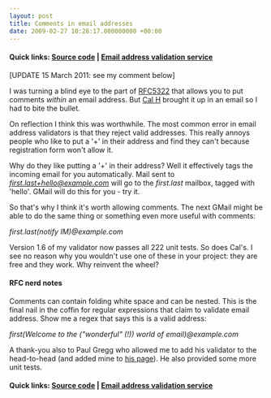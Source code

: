 ```yaml
---
layout: post
title: Comments in email addresses
date: 2009-02-27 10:28:17.000000000 +00:00
---
```

<h4>Quick links: <a href="http://code.google.com/p/isemail/source/browse/#svn/trunk" target="_blank">Source code</a> | <a title="Email address validation" href="http://isemail.info/" target="_blank">Email address validation service</a></h4>
[UPDATE 15 March 2011: see my comment below]

I was turning a blind eye to the part of <a href="http://tools.ietf.org/html/rfc5322" target="_blank">RFC5322</a> that allows you to put comments <em>within</em> an email address. But <a href="http://www.iamcal.com/help/cal/" target="_blank">Cal H</a> brought it up in an email so I had to bite the bullet.

On reflection I think this was worthwhile. The most common error in email address validators is that they reject valid addresses. This really annoys people who like to put a '+' in their address and find they can't because registration form won't allow it.

Why do they like putting a '+' in their address? Well it effectively tags the incoming email for you automatically. Mail sent to <em>first.last+hello@example.com</em> will go to the <em>first.last</em> mailbox, tagged with 'hello'. GMail will do this for you - try it.

So that's why I think it's worth allowing comments. The next GMail might be able to do the same thing or something even more useful with comments:

<em>first.last(notify IM)@example.com</em>

Version 1.6 of my validator now passes all 222 unit tests. So does Cal's. I see no reason why you wouldn't use one of these in your project: they are free and they work. Why reinvent the wheel?
<h4>RFC nerd notes</h4>
Comments can contain folding white space and can be nested. This is the final nail in the coffin for regular expressions that claim to validate email address. Show me a regex that says this is a valid address:

<em>first(Welcome to
the ("wonderful" (!)) world
of email)@example.com</em>

A thank-you also to Paul Gregg who allowed me to add his validator to the head-to-head (and added mine to <a href="http://www.pgregg.com/projects/php/code/showvalidemail.php" target="_blank">his page</a>). He also provided some more unit tests.
<h4><em><span style="font-style: normal;">Quick links: </span><a href="http://code.google.com/p/isemail/source/browse/#svn/trunk" target="_blank"><span style="font-style: normal;">Source code</span></a><span style="font-style: normal;"> | </span></em><a title="Email address validation" href="http://isemail.info/" target="_blank">Email address validation service</a></h4>
<h4><em>
</em></h4>
